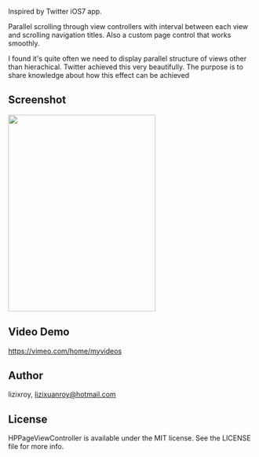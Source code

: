 Inspired by Twitter iOS7 app. 

Parallel scrolling through view controllers with interval between each view and scrolling navigation titles. Also a custom page control that works smoothly. 

I found it's quite often we need to display parallel structure of views other than hierachical. Twitter achieved this very beautifully. The purpose is to share knowledge about how this effect can be achieved

## Screenshot

<img src="https://github.com/lizixroy/HPPageViewController/blob/master/Images/demo.png" width="300" height="400">

## Video Demo
https://vimeo.com/home/myvideos

## Author

lizixroy, lizixuanroy@hotmail.com

## License

HPPageViewController is available under the MIT license. See the LICENSE file for more info.

